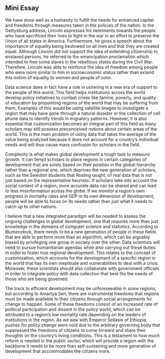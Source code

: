 ## Mini Essay

  We have done well as a humanity to fulfill the needs for enhanced capital and freedoms through measures taken in the policies of the nation. In the Gettysburg address, Lincoln expresses his sentiments towards the people who have sacrificed their lives to fight in the war in an effort to preserve the Union of all states in America. Furthermore, he gives a speech about the importance of equality being bestowed on all men and that they are created equal. Although Lincoln did not support the idea of extending citizenship to enslaved persons, he referred to the emancipation proclamation which intended to free some slaves in the rebellious states during the Civil War. Therefore, Lincoln was able to reinforce the idea of freedom among people who were more similar to him in socioeconomic status rather than extend this notion of equality to women and people of color. 

  
  Data science does in fact have a role in ushering in a new era of support to the people of this world. This field helps institutions across the world develop policy initiatives to combat crises like famine, poverty, and quality of education by pinpointing regions of the world that may be suffering from them. Examples of this would be using satellite images to investigate a region that may have gone through a natural disaster or the collection of cell phone data to identify trends in migratory patterns. However, it is also essential that customization becomes an integral part of this field as many scholars may still possess preconceived notions about certain areas of the world. This is the main problem of using data that takes the average of the value being analyzed because it does not account for a country’s individual needs and will thus cause mass confusion for scholars in the field. 

  
  Complexity is what makes global development a tough task to measure growth. It can tempt scholars to place regions in certain categories of development that are solely based on their position in the global hierarchy rather than a regional one, which deprives the new generation of scholars, such as the Swedish students that Rosling taught, of real data that is not just based on the representative heuristic. If scholars take into account the social context of a region, more accurate data can be shared and can lead to less misinformation across the globe. If we monitor a region’s own progress in mortality rates and GDP in its own dimension of development, people will be able to focus on its needs rather than just what it needs to catch up to other nations. 

  
  I believe that a new integrated paradigm will be needed to assess the ongoing challenges in global development, one that requires more than just knowledge in the domains of computer science and statistics. According to Blumenstock, there needs to be a new generation of people in these fields that are able to perform more than an algorithm, which can be arguably biased by privileging one group in society over the other. Data scientists will need to pursue humanitarian agendas while also carrying out these duties in order to foster true regional development. This relates to the concept of customization, which accounts for the development of a specific region in the world that has its own ineptitude and vulnerabilities to deal with a crisis. Moreover, these scientists should also collaborate with government officials in order to integrate policy with data collection that best fits the needs of those who are being governed. 

  
  The track to efficient development may be unforeseeable in some regions, but according to Amartya Sen, there are instrumental freedoms that regions must be made available to their citizens through social arrangements for change to happen. Some of these freedoms consist of an increased rate of political participation and dissent in the policy world, which can be attributed to a region’s low mortality rate depending on the leaders of institutions in the region. As we saw with Emperor Sellasie of Ethiopia, pushes for policy change were void due to the arbitrary governing body that suppressed the freedoms of citizens to come forward and share their thoughts on the country’s living conditions. This is a testament to how much reform is needed in the public sector, which will provide a region with the backbone it needs to be more than self-sustaining and more generative of development that accommodates the citizens more. 
